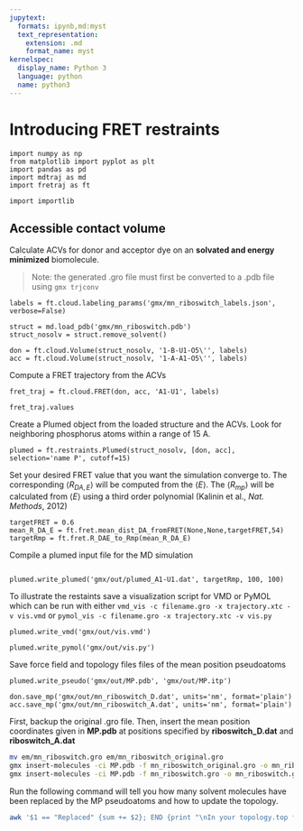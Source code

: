 ```yaml
---
jupytext:
  formats: ipynb,md:myst
  text_representation:
    extension: .md
    format_name: myst
kernelspec:
  display_name: Python 3
  language: python
  name: python3
---
```


# Introducing FRET restraints

```{code-cell} ipython3
import numpy as np
from matplotlib import pyplot as plt
import pandas as pd
import mdtraj as md
import fretraj as ft
```

```{code-cell} ipython3
import importlib
```

## Accessible contact volume

Calculate ACVs for donor and acceptor dye on an **solvated and energy minimized** biomolecule.
> Note: the generated .gro file must first be converted to a .pdb file using `gmx trjconv`

```{code-cell} ipython3
labels = ft.cloud.labeling_params('gmx/mn_riboswitch_labels.json', verbose=False)
```

```{code-cell} ipython3
struct = md.load_pdb('gmx/mn_riboswitch.pdb')
struct_nosolv = struct.remove_solvent()
```

```{code-cell} ipython3
don = ft.cloud.Volume(struct_nosolv, '1-B-U1-O5\'', labels)
acc = ft.cloud.Volume(struct_nosolv, '1-A-A1-O5\'', labels)
```

Compute a FRET trajectory from the ACVs

```{code-cell} ipython3
fret_traj = ft.cloud.FRET(don, acc, 'A1-U1', labels)
```

```{code-cell} ipython3
fret_traj.values
```

Create a Plumed object from the loaded structure and the ACVs. Look for neighboring phosphorus atoms within a range of 15 A.

```{code-cell} ipython3
plumed = ft.restraints.Plumed(struct_nosolv, [don, acc], selection='name P', cutoff=15)
```

Set your desired FRET value that you want the simulation converge to. The corresponding $\langle R_{DA,E}\rangle$ will be computed from the $\langle E\rangle$. The $\langle R_{mp}\rangle$ will be calculated from $\langle E\rangle$ using a third order polynomial (Kalinin et al., *Nat. Methods*, 2012)

```{code-cell} ipython3
targetFRET = 0.6
mean_R_DA_E = ft.fret.mean_dist_DA_fromFRET(None,None,targetFRET,54)
targetRmp = ft.fret.R_DAE_to_Rmp(mean_R_DA_E)
```

Compile a plumed input file for the MD simulation

```{code-cell} ipython3

plumed.write_plumed('gmx/out/plumed_A1-U1.dat', targetRmp, 100, 100)
```

To illustrate the restaints save a visualization script for VMD or PyMOL which can be run with either `vmd_vis -c filename.gro -x trajectory.xtc -v vis.vmd` or `pymol_vis -c filename.gro -x trajectory.xtc -v vis.py`

```{code-cell} ipython3
plumed.write_vmd('gmx/out/vis.vmd')
```

```{code-cell} ipython3
plumed.write_pymol('gmx/out/vis.py')
```

Save force field and topology files files of the mean position pseudoatoms

```{code-cell} ipython3
plumed.write_pseudo('gmx/out/MP.pdb', 'gmx/out/MP.itp')
```

```{code-cell} ipython3
don.save_mp('gmx/out/mn_riboswitch_D.dat', units='nm', format='plain')
acc.save_mp('gmx/out/mn_riboswitch_A.dat', units='nm', format='plain')
```

First, backup the original .gro file. Then, insert the mean position coordinates given in **MP.pdb** at positions specified by **riboswitch_D.dat** and **riboswitch_A.dat** 

```sh
mv em/mn_riboswitch.gro em/mn_riboswitch_original.gro
gmx insert-molecules -ci MP.pdb -f mn_riboswitch_original.gro -o mn_riboswitch.gro -ip out/mn_riboswitch_D.dat -replace water |& tee tmp_insert.dat
gmx insert-molecules -ci MP.pdb -f mn_riboswitch.gro -o mn_riboswitch.gro -ip out/mn_riboswitch_A.dat -replace water |& tee -a tmp_insert.dat
```

Run the following command will tell you how many solvent molecules have been replaced by the MP pseudoatoms and how to update the topology. 

```sh
awk '$1 == "Replaced" {sum += $2}; END {print "\nIn your topology.top file under the section [ molecules ] do the following:\n(1) decrease the number of solvent molecules by " sum "\n(2) add the following line:\nMP        2"}' tmp_insert.dat && rm tmp_insert.dat
```
